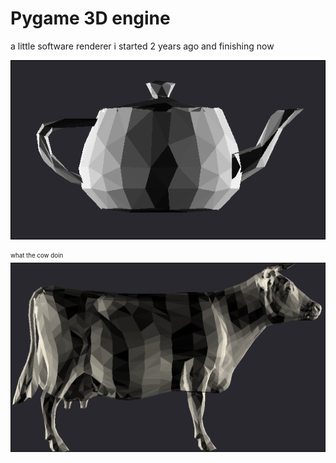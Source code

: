 # Pygame 3D engine

a little software renderer i started 2 years ago and finishing now 

![teapot](teapot.png)

<sub><sup>what the cow doin</sup></sub>
![cow](cow.png)
